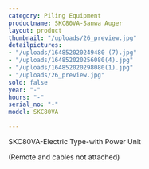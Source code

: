```yaml
---
category: Piling Equipment
productname: SKC80VA-Sanwa Auger
layout: product
thumbnail: "/uploads/26_preview.jpg"
detailpictures:
- "/uploads/164852020249480 (7).jpg"
- "/uploads/164852020256080(4).jpg"
- "/uploads/164852020298080(1).jpg"
- "/uploads/26_preview.jpg"
sold: false
year: "-"
hours: "-"
serial_no: "-"
model: SKC80VA

---
```

SKC80VA-Electric Type-with Power Unit

(Remote and cables not attached)